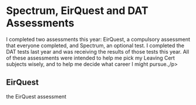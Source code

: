 <html>
  <body>
  <h1>Spectrum, EirQuest and DAT Assessments</h1>
    <p>I completed two assessments this year: EirQuest, a compulsory assessment that everyone completed, and Spectrum, an optional test. I completed the DAT tests last year and was receiving the results of those tests this year. All of these assessments were intended to help me pick my Leaving Cert subjects wisely, and to help me decide what career I might pursue.,/p>
    <h2>EirQuest</h2>
      <p>the EirQuest assessment 
  </body>
</html>
